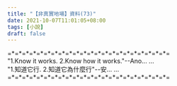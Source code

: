 ```yaml
---
title: "【非真實地場】資料(73)"
date: 2021-10-07T11:01:05+08:00
tags: [小說]
draft: false
---
```


=\*=\*=\*=\*=\*=\*=\*=\*=\*=\*=\*=\*=\*=\*=\*=\*=\*=\*=\*=\*=\*=\*=  
"1.Know it works. 2.Know how it works."--Ano... ...  
"1.知道它行. 2.知道它為什麼行"--安... ...  
=\*=\*=\*=\*=\*=\*=\*=\*=\*=\*=\*=\*=\*=\*=\*=\*=\*=\*=\*=\*=\*=\*=  